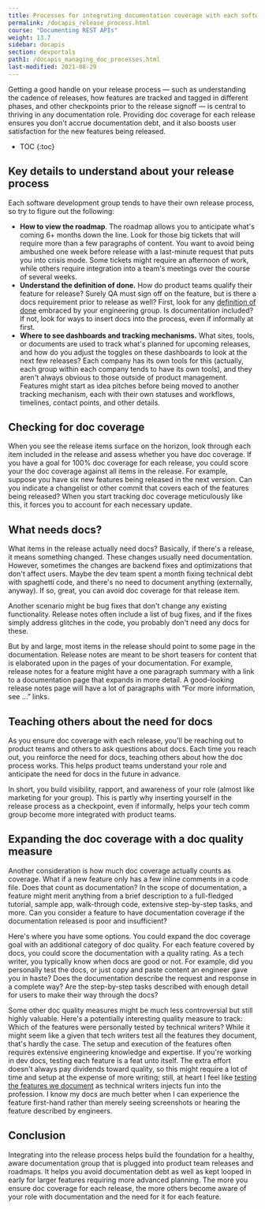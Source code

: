 ```yaml
---
title: Processes for integrating documentation coverage with each software release
permalink: /docapis_release_process.html
course: "Documenting REST APIs"
weight: 13.7
sidebar: docapis
section: devportals
path1: /docapis_managing_doc_processes.html
last-modified: 2021-08-29
---
```


Getting a good handle on your release process &mdash; such as understanding the cadence of releases, how features are tracked and tagged in different phases, and other checkpoints prior to the release signoff &mdash; is central to thriving in any documentation role. Providing doc coverage for each release ensures you don't accrue documentation debt, and it also boosts user satisfaction for the new features being released.

* TOC
{:toc}

## Key details to understand about your release process

Each software development group tends to have their own release process, so try to figure out the following:

* **How to view the roadmap**. The roadmap allows you to anticipate what's coming 6+ months down the line. Look for those big tickets that will require more than a few paragraphs of content. You want to avoid being ambushed one week before release with a last-minute request that puts you into crisis mode. Some tickets might require an afternoon of work, while others require integration into a team's meetings over the course of several weeks.
* **Understand the definition of done.** How do product teams qualify their feature for release? Surely QA must sign off on the feature, but is there a docs requirement prior to release as well? First, look for any [definition of done](https://www.productplan.com/learn/agile-definition-of-done/) embraced by your engineering group. Is documentation included? If not, look for ways to insert docs into the process, even if informally at first.
* **Where to see dashboards and tracking mechanisms.** What sites, tools, or documents are used to track what's planned for upcoming releases, and how do you adjust the toggles on these dashboards to look at the next few releases? Each company has its own tools for this (actually, each group within each company tends to have its own tools), and they aren't always obvious to those outside of product management. Features might start as idea pitches before being moved to another tracking mechanism, each with their own statuses and workflows, timelines, contact points, and other details.

## Checking for doc coverage

When you see the release items surface on the horizon, look through each item included in the release and assess whether you have doc coverage. If you have a goal for 100% doc coverage for each release, you could score your the doc coverage against all items in the release. For example, suppose you have six new features being released in the next version. Can you indicate a changelist or other commit that covers each of the features being released? When you start tracking doc coverage meticulously like this, it forces you to account for each necessary update.

## What needs docs?

What items in the release actually need docs? Basically, if there's a release, it means something changed. These changes usually need documentation. However, sometimes the changes are backend fixes and optimizations that don't affect users. Maybe the dev team spent a month fixing technical debt with spaghetti code, and there's no need to document anything (externally, anyway). If so, great, you can avoid doc coverage for that release item.

Another scenario might be bug fixes that don't change any existing functionality. Release notes often include a list of bug fixes, and if the fixes simply address glitches in the code, you probably don't need any docs for these.

But by and large, most items in the release should point to some page in the documentation. Release notes are meant to be short teasers for content that is elaborated upon in the pages of your documentation. For example, release notes for a feature might have a one paragraph summary with a link to a documentation page that expands in more detail. A good-looking release notes page will have a lot of paragraphs with “For more information, see ...” links.

## Teaching others about the need for docs

As you ensure doc coverage with each release, you'll be reaching out to product teams and others to ask questions about docs. Each time you reach out, you reinforce the need for docs, teaching others about how the doc process works. This helps product teams understand your role and anticipate the need for docs in the future in advance.

In short, you build visibility, rapport, and awareness of your role (almost like marketing for your group). This is partly why inserting yourself in the release process as a checkpoint, even if informally, helps your tech comm group become more integrated with product teams.

## Expanding the doc coverage with a doc quality measure

Another consideration is how much doc coverage actually counts as coverage. What if a new feature only has a few inline comments in a code file. Does that count as documentation? In the scope of documentation, a feature might merit anything from a brief description to a full-fledged tutorial, sample app, walk-through code, extensive step-by-step tasks, and more. Can you consider a feature to have documentation coverage if the documentation released is poor and insufficient?

Here's where you have some options. You could expand the doc coverage goal with an additional category of doc quality. For each feature covered by docs, you could score the documentation with a quality rating. As a tech writer, you typically know when docs are good or not. For example, did you personally test the docs, or just copy and paste content an engineer gave you in haste? Does the documentation describe the request and response in a complete way? Are the step-by-step tasks described with enough detail for users to make their way through the docs?

Some other doc quality measures might be much less controversial but still highly valuable. Here's a potentially interesting quality measure to track: Which of the features were personally tested by technical writers? While it might seem like a given that tech writers test all the features they document, that's hardly the case. The setup and execution of the features often requires extensive engineering knowledge and expertise. If you're working in dev docs, testing each feature is a feat unto itself. The extra effort doesn't always pay dividends toward quality, so this might require a lot of time and setup at the expense of more writing; still, at heart I feel like [testing the features we document](testingdocs.html) as technical writers injects fun into the profession. I know my docs are much better when I can experience the feature first-hand rather than merely seeing screenshots or hearing the feature described by engineers.

## Conclusion

Integrating into the release process helps build the foundation for a healthy, aware documentation group that is plugged into product team releases and roadmaps. It helps you avoid documentation debt as well as kept looped in early for larger features requiring more advanced planning. The more you ensure doc coverage for each release, the more others become aware of your role with documentation and the need for it for each feature.
